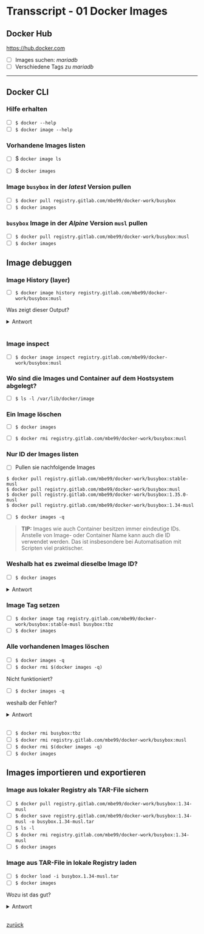 # Transscript - 01 Docker Images



## Docker Hub

https://hub.docker.com

- [ ] Images suchen: *mariadb*
- [ ] Verschiedene Tags zu *mariadb*

---

## Docker CLI

### Hilfe erhalten
- [ ] `$ docker --help`
- [ ] `$ docker image --help`

### Vorhandene Images listen

- [ ] $ `docker image ls`
- [ ] $ `docker images`


### Image `busybox` in der *latest* Version pullen

- [ ] `$ docker pull registry.gitlab.com/mbe99/docker-work/busybox`
- [ ] `$ docker images`

### `busybox` Image in der *Alpine* Version `musl` pullen

- [ ] `$ docker pull registry.gitlab.com/mbe99/docker-work/busybox:musl`
- [ ] `$ docker images`

## Image debuggen

### Image History (layer)

- [ ] `$ docker image history registry.gitlab.com/mbe99/docker-work/busybox:musl`


Was zeigt dieser Output?

<details><summary>Antwort</summary>
 	Die Image Layer
</p></details> <br>

### Image inspect

- [ ] `$ docker image inspect registry.gitlab.com/mbe99/docker-work/busybox:musl`

### Wo sind die Images und Container auf dem Hostsystem abgelegt?

- [ ] `$ ls -l /var/lib/docker/image`


### Ein Image löschen

- [ ] `$ docker images`
- [ ] `$ docker rmi registry.gitlab.com/mbe99/docker-work/busybox:musl`


### Nur ID der Images listen

- [ ] Pullen sie nachfolgende Images
```
$ docker pull registry.gitlab.com/mbe99/docker-work/busybox:stable-musl
$ docker pull registry.gitlab.com/mbe99/docker-work/busybox:musl
$ docker pull registry.gitlab.com/mbe99/docker-work/busybox:1.35.0-musl
$ docker pull registry.gitlab.com/mbe99/docker-work/busybox:1.34-musl
```

- [ ] `$ docker images -q`

> **TIP:** Images wie auch Container besitzen immer eindeutige IDs. Anstelle von Image- oder Container Name kann auch die ID verwendet werden. Das ist insbesondere bei Automatisation mit Scripten viel praktischer.

### Weshalb hat es zweimal dieselbe Image ID?

- [ ] `$ docker images`

<details><summary>Antwort</summary>
 	Weil beide Images auf demselben Baseimage basieren, nur der Tag ist unterschiedlich
</p></details>

### Image Tag setzen

- [ ] `$ docker image tag registry.gitlab.com/mbe99/docker-work/busybox:stable-musl busybox:tbz`
- [ ] `$ docker images`

### Alle vorhandenen Images löschen

- [ ] `$ docker images -q`
- [ ] `$ docker rmi $(docker images -q)`

Nicht funktioniert?

- [ ] `$ docker images -q`

weshalb der Fehler?

<details><summary>Antwort</summary>
 	Weil das busybox:stable-musl zum busybox:musl und busybox:tbz (tag) referenziert ist (gleiches Image)
</p></details><br>

- [ ] `$ docker rmi busybox:tbz`
- [ ] `$ docker rmi registry.gitlab.com/mbe99/docker-work/busybox:musl`
- [ ] `$ docker rmi $(docker images -q)`
- [ ] `$ docker images`

## Images importieren und exportieren

### Image aus lokaler Registry als TAR-File sichern

- [ ] `$ docker pull registry.gitlab.com/mbe99/docker-work/busybox:1.34-musl`
- [ ] `$ docker save registry.gitlab.com/mbe99/docker-work/busybox:1.34-musl -o busybox.1.34-musl.tar`
- [ ] `$ ls -l`
- [ ] `$ docker rmi registry.gitlab.com/mbe99/docker-work/busybox:1.34-musl`
- [ ] `$ docker images`

### Image aus TAR-File in lokale Registry laden

- [ ] `$ docker load -i busybox.1.34-musl.tar`
- [ ] `$ docker images`

Wozu ist das gut?   

<details><summary>Antwort</summary>
 	Wenn es keinen Zugang zum Internet (disconnected Environment) gibt
</p></details><br>


[zurück](README.md)